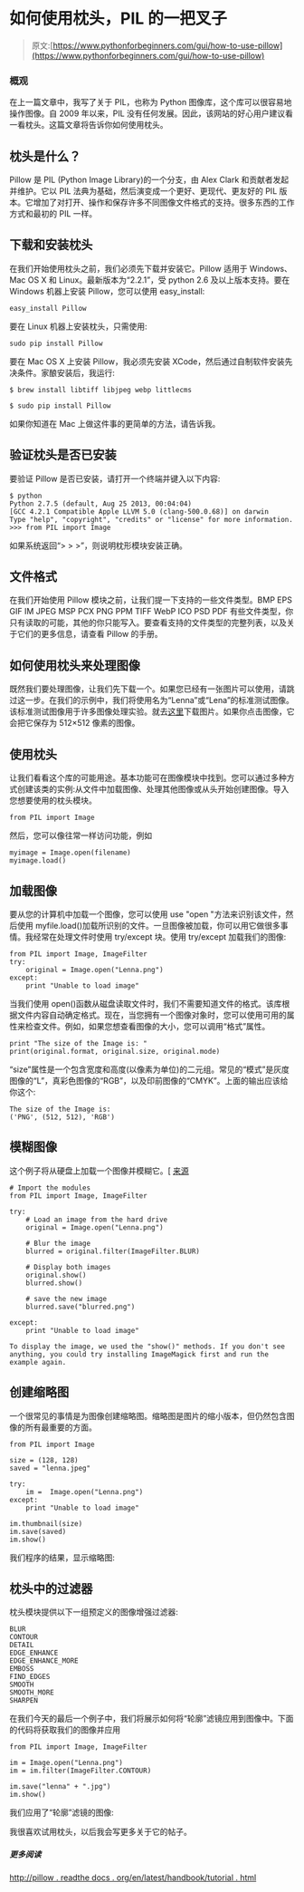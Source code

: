 # 如何使用枕头，PIL 的一把叉子

> 原文:[https://www.pythonforbeginners.com/gui/how-to-use-pillow](https://www.pythonforbeginners.com/gui/how-to-use-pillow)

### 概观

在上一篇文章中，我写了关于 PIL，也称为 Python 图像库，这个库可以很容易地操作图像。自 2009 年以来，PIL 没有任何发展。因此，该网站的好心用户建议看一看枕头。这篇文章将告诉你如何使用枕头。

## 枕头是什么？

Pillow 是 PIL (Python Image Library)的一个分支，由 Alex Clark 和贡献者发起并维护。它以 PIL 法典为基础，然后演变成一个更好、更现代、更友好的 PIL 版本。它增加了对打开、操作和保存许多不同图像文件格式的支持。很多东西的工作方式和最初的 PIL 一样。

## 下载和安装枕头

在我们开始使用枕头之前，我们必须先下载并安装它。Pillow 适用于 Windows、Mac OS X 和 Linux。最新版本为“2.2.1”，受 python 2.6 及以上版本支持。要在 Windows 机器上安装 Pillow，您可以使用 easy_install:

```
easy_install Pillow
```

要在 Linux 机器上安装枕头，只需使用:

```
sudo pip install Pillow
```

要在 Mac OS X 上安装 Pillow，我必须先安装 XCode，然后通过自制软件安装先决条件。家酿安装后，我运行:

```
$ brew install libtiff libjpeg webp littlecms
```

```
$ sudo pip install Pillow
```

如果你知道在 Mac 上做这件事的更简单的方法，请告诉我。

## 验证枕头是否已安装

要验证 Pillow 是否已安装，请打开一个终端并键入以下内容:

```
$ python
Python 2.7.5 (default, Aug 25 2013, 00:04:04)
[GCC 4.2.1 Compatible Apple LLVM 5.0 (clang-500.0.68)] on darwin
Type "help", "copyright", "credits" or "license" for more information.
>>> from PIL import Image
```

如果系统返回“> > >”，则说明枕形模块安装正确。

## 文件格式

在我们开始使用 Pillow 模块之前，让我们提一下支持的一些文件类型。BMP EPS GIF IM JPEG MSP PCX PNG PPM TIFF WebP ICO PSD PDF 有些文件类型，你只有读取的可能，其他的你只能写入。要查看支持的文件类型的完整列表，以及关于它们的更多信息，请查看 Pillow 的手册。

## 如何使用枕头来处理图像

既然我们要处理图像，让我们先下载一个。如果您已经有一张图片可以使用，请跳过这一步。在我们的示例中，我们将使用名为“Lenna”或“Lena”的标准测试图像。该标准测试图像用于许多图像处理实验。就去[这里](https://en.wikipedia.org/wiki/Lenna "lenna")下载图片。如果你点击图像，它会把它保存为 512×512 像素的图像。

## 使用枕头

让我们看看这个库的可能用途。基本功能可在图像模块中找到。您可以通过多种方式创建该类的实例:从文件中加载图像、处理其他图像或从头开始创建图像。导入您想要使用的枕头模块。

```
from PIL import Image
```

然后，您可以像往常一样访问功能，例如

```
myimage = Image.open(filename)
myimage.load()
```

## 加载图像

要从您的计算机中加载一个图像，您可以使用 use "open "方法来识别该文件，然后使用 myfile.load()加载所识别的文件。一旦图像被加载，你可以用它做很多事情。我经常在处理文件时使用 try/except 块。使用 try/except 加载我们的图像:

```
from PIL import Image, ImageFilter
try:
    original = Image.open("Lenna.png")
except:
    print "Unable to load image"
```

当我们使用 open()函数从磁盘读取文件时，我们不需要知道文件的格式。该库根据文件内容自动确定格式。现在，当您拥有一个图像对象时，您可以使用可用的属性来检查文件。例如，如果您想查看图像的大小，您可以调用“格式”属性。

```
print "The size of the Image is: "
print(original.format, original.size, original.mode)
```

“size”属性是一个包含宽度和高度(以像素为单位)的二元组。常见的“模式”是灰度图像的“L”，真彩色图像的“RGB”，以及印前图像的“CMYK”。上面的输出应该给你这个:

```
The size of the Image is:
('PNG', (512, 512), 'RGB')
```

## 模糊图像

这个例子将从硬盘上加载一个图像并模糊它。[ [来源](https://en.wikipedia.org/wiki/Python_Imaging_Library "wiki_pil")

```
# Import the modules
from PIL import Image, ImageFilter

try:
    # Load an image from the hard drive
    original = Image.open("Lenna.png")

    # Blur the image
    blurred = original.filter(ImageFilter.BLUR)

    # Display both images
    original.show()
    blurred.show()

    # save the new image
    blurred.save("blurred.png")

except:
    print "Unable to load image" 

To display the image, we used the "show()" methods. If you don't see anything, you could try installing ImageMagick first and run the example again.
```

## 创建缩略图

一个很常见的事情是为图像创建缩略图。缩略图是图片的缩小版本，但仍然包含图像的所有最重要的方面。

```
from PIL import Image

size = (128, 128)
saved = "lenna.jpeg"

try:
    im =  Image.open("Lenna.png")
except:
    print "Unable to load image"

im.thumbnail(size)
im.save(saved)
im.show()
```

我们程序的结果，显示缩略图:

## 枕头中的过滤器

枕头模块提供以下一组预定义的图像增强过滤器:

```
BLUR
CONTOUR
DETAIL
EDGE_ENHANCE
EDGE_ENHANCE_MORE
EMBOSS
FIND_EDGES
SMOOTH
SMOOTH_MORE
SHARPEN
```

在我们今天的最后一个例子中，我们将展示如何将“轮廓”滤镜应用到图像中。下面的代码将获取我们的图像并应用

```
from PIL import Image, ImageFilter

im = Image.open("Lenna.png")
im = im.filter(ImageFilter.CONTOUR)

im.save("lenna" + ".jpg")
im.show()
```

我们应用了“轮廓”滤镜的图像:

我很喜欢试用枕头，以后我会写更多关于它的帖子。

##### 更多阅读

[http://pillow . readthe docs . org/en/latest/handbook/tutorial . html](https://pillow.readthedocs.org/en/latest/handbook/tutorial.html "pillow")
